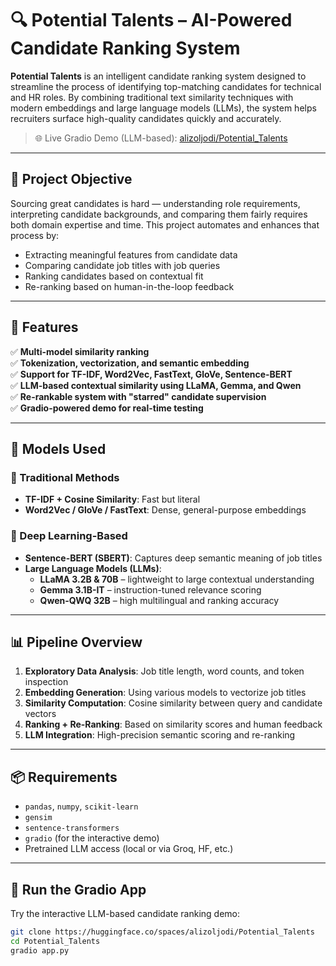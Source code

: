 # 🔍 Potential Talents – AI-Powered Candidate Ranking System

**Potential Talents** is an intelligent candidate ranking system designed to streamline the process of identifying top-matching candidates for technical and HR roles. By combining traditional text similarity techniques with modern embeddings and large language models (LLMs), the system helps recruiters surface high-quality candidates quickly and accurately.

> 🌐 Live Gradio Demo (LLM-based): [alizoljodi/Potential_Talents](https://huggingface.co/spaces/alizoljodi/Potential_Talents)

---

## 🚀 Project Objective

Sourcing great candidates is hard — understanding role requirements, interpreting candidate backgrounds, and comparing them fairly requires both domain expertise and time. This project automates and enhances that process by:

- Extracting meaningful features from candidate data
- Comparing candidate job titles with job queries
- Ranking candidates based on contextual fit
- Re-ranking based on human-in-the-loop feedback

---

## 🔧 Features

✅ **Multi-model similarity ranking**  
✅ **Tokenization, vectorization, and semantic embedding**  
✅ **Support for TF-IDF, Word2Vec, FastText, GloVe, Sentence-BERT**  
✅ **LLM-based contextual similarity using LLaMA, Gemma, and Qwen**  
✅ **Re-rankable system with "starred" candidate supervision**  
✅ **Gradio-powered demo for real-time testing**

---

## 🧠 Models Used

### 🔹 Traditional Methods
- **TF-IDF + Cosine Similarity**: Fast but literal
- **Word2Vec / GloVe / FastText**: Dense, general-purpose embeddings

### 🔹 Deep Learning-Based
- **Sentence-BERT (SBERT)**: Captures deep semantic meaning of job titles
- **Large Language Models (LLMs)**:
  - **LLaMA 3.2B & 70B** – lightweight to large contextual understanding
  - **Gemma 3.1B-IT** – instruction-tuned relevance scoring
  - **Qwen-QWQ 32B** – high multilingual and ranking accuracy

---

## 📊 Pipeline Overview

1. **Exploratory Data Analysis**: Job title length, word counts, and token inspection
2. **Embedding Generation**: Using various models to vectorize job titles
3. **Similarity Computation**: Cosine similarity between query and candidate vectors
4. **Ranking + Re-Ranking**: Based on similarity scores and human feedback
5. **LLM Integration**: High-precision semantic scoring and re-ranking

---

## 📦 Requirements

- `pandas`, `numpy`, `scikit-learn`
- `gensim`
- `sentence-transformers`
- `gradio` (for the interactive demo)
- Pretrained LLM access (local or via Groq, HF, etc.)

---

## 🚀 Run the Gradio App

Try the interactive LLM-based candidate ranking demo:

```bash
git clone https://huggingface.co/spaces/alizoljodi/Potential_Talents
cd Potential_Talents
gradio app.py
